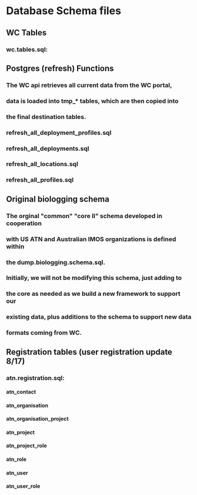 
# Database Schema files

## WC Tables
### wc.tables.sql: 

## Postgres (refresh) Functions
### The WC api retrieves all current data from the WC portal,
### data is loaded into tmp_* tables, which are then copied into
### the final destination tables.

### refresh_all_deployment_profiles.sql
### refresh_all_deployments.sql
### refresh_all_locations.sql
### refresh_all_profiles.sql

## Original biologging schema
### The orginal "common" "core II" schema developed in cooperation
### with US ATN and Australian IMOS organizations is defined within
### the dump.biologging.schema.sql.
###
### Initially, we will not be modifying this schema, just adding to
### the core as needed as we build a new framework to support our 
### existing data, plus additions to the schema to support new data
### formats coming from WC.

## Registration tables (user registration update 8/17)
### atn.registration.sql:
#### atn_contact
#### atn_organisation
#### atn_organisation_project
#### atn_project
#### atn_project_role
#### atn_role
#### atn_user
#### atn_user_role
#### 

